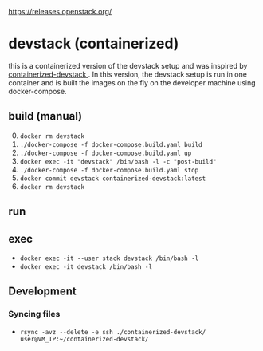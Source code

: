 https://releases.openstack.org/

# devstack (containerized)

this is a containerized version of the devstack setup and was inspired by [containerized-devstack
](https://github.com/bobuhiro11/containerized-devstack). In this version, the devstack setup is run in one container and is built the images on the fly on the developer machine using docker-compose.

## build (manual)

0. `docker rm devstack`
1. `./docker-compose -f docker-compose.build.yaml build`
2. `./docker-compose -f docker-compose.build.yaml up`
3. `docker exec -it "devstack" /bin/bash -l -c "post-build"`
4. `./docker-compose -f docker-compose.build.yaml stop`
5. `docker commit devstack containerized-devstack:latest`
6. `docker rm devstack`

## run

## exec

- `docker exec -it --user stack devstack /bin/bash -l`
- `docker exec -it devstack /bin/bash -l`

## Development

### Syncing files

- `rsync -avz --delete -e ssh ./containerized-devstack/ user@VM_IP:~/containerized-devstack/ `
